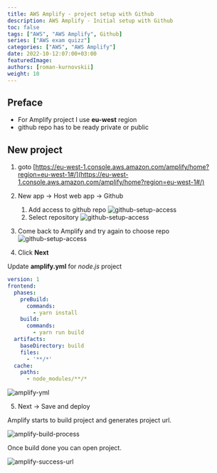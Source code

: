 ```yaml
---
title: AWS Amplify - project setup with Github
description: AWS Amplify - Initial setup with Github
toc: false
tags: ["AWS", "AWS Amplify", Github]
series: ["AWS exam quizz"]
categories: ["AWS", "AWS Amplify"]
date: 2022-10-12:07:00+03:00
featuredImage: 
authors: [roman-kurnovskii]
weight: 10
---
```


## Preface

- For Amplify project I use **eu-west** region
- github repo has to be ready private or public

## New project

1. goto [https://eu-west-1.console.aws.amazon.com/amplify/home?region=eu-west-1#/](https://eu-west-1.console.aws.amazon.com/amplify/home?region=eu-west-1#/)

2. New app → Host web app → Github
    1. Add access to github repo
![github-setup-access](../img/github-setup-access.png)
    1. Select repository
![github-setup-access](../img/github-setup-access-select-repo.png)

3. Come back to Amplify and try again to choose repo
![github-setup-access](../img/amplify-setup-access-select-repo.png)

4. Click **Next**

Update **amplify.yml** for *node.js* project

```yaml
version: 1
frontend:
  phases:
    preBuild:
      commands:
        - yarn install
    build:
      commands:
        - yarn run build
  artifacts:
    baseDirectory: build
    files:
      - '**/*'
  cache:
    paths:
      - node_modules/**/*
```

![amplify-yml](../img/amplify-yml.jpg)

5. Next → Save and deploy

Amplify starts to build project and generates project url.

![amplify-build-process](../img/amplify-build-process.png)

Once build done you can open project.

![amplify-success-url](../img/amplify-success-url.png)